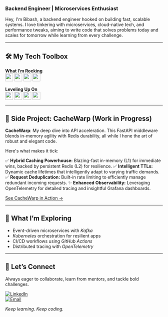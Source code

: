 ### Backend Engineer | Microservices Enthusiast

Hey, I'm Bibash, a backend engineer hooked on building fast, scalable systems. I love tinkering with microservices, cloud-native tech, and performance tweaks, aiming to write code that solves problems today and scales for tomorrow while learning from every challenge.

---

## 🛠️ My Tech Toolbox

**What I’m Rocking**  
<img src="https://img.shields.io/badge/Python-3776AB?style=for-the-badge&logo=python" height="25"> 
<img src="https://img.shields.io/badge/FastAPI-009688?style=for-the-badge&logo=fastapi" height="25">
<img src="https://img.shields.io/badge/PostgreSQL-4169E1?style=for-the-badge&logo=postgresql" height="25">
<img src="https://img.shields.io/badge/Docker-2496ED?style=for-the-badge&logo=docker" height="25">

**Leveling Up On**  
<img src="https://img.shields.io/badge/Redis-DC382D?style=for-the-badge&logo=redis" height="25">
<img src="https://img.shields.io/badge/Kubernetes-326CE5?style=for-the-badge&logo=kubernetes" height="25">
<img src="https://img.shields.io/badge/Apache%20Kafka-231F20?style=for-the-badge&logo=apachekafka" height="25">
<img src="https://img.shields.io/badge/OpenTelemetry-FF5733?style=for-the-badge&logo=opentelemetry" height="25">

---

## 🚀 Side Project: CacheWarp (Work in Progress)

**CacheWarp**: My deep dive into API acceleration. This FastAPI middleware blends in-memory agility with Redis durability, all while I hone the art of robust and elegant code.

Here's what makes it tick:

✅ **Hybrid Caching Powerhouse:** Blazing-fast in-memory (L1) for immediate wins, backed by persistent Redis (L2) for resilience.
✅ **Intelligent TTLs:** Dynamic cache lifetimes that intelligently adapt to varying traffic demands.
✅ **Request Deduplication:** Built-in rate limiting to efficiently manage redundant incoming requests.
✨ **Enhanced Observability:** Leveraging OpenTelemetry for detailed tracing and insightful Grafana dashboards.  

[See CacheWarp in Action →](https://github.com/bibash-dev/cachewarp)

---

## 🌱 What I’m Exploring

- Event-driven microservices with *Kafka*  
- *Kubernetes* orchestration for resilient apps  
- CI/CD workflows using *GitHub Actions*  
- Distributed tracing with *OpenTelemetry*  

---

## 🤝 Let’s Connect

Always eager to collaborate, learn from mentors, and tackle bold challenges.

[![LinkedIn](https://img.shields.io/badge/-LinkedIn-0A66C2?style=for-the-badge&logo=linkedin)](https://linkedin.com/in/yourprofile)  
[![Email](https://img.shields.io/badge/-Email-D14836?style=for-the-badge&logo=gmail)](mailto:your.email@example.com)

*Keep learning. Keep coding.*
